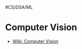 #CS/DSA/ML 
# Computer Vision

* [Wiki: Computer Vision](https://en.wikipedia.org/wiki/Computer_vision)